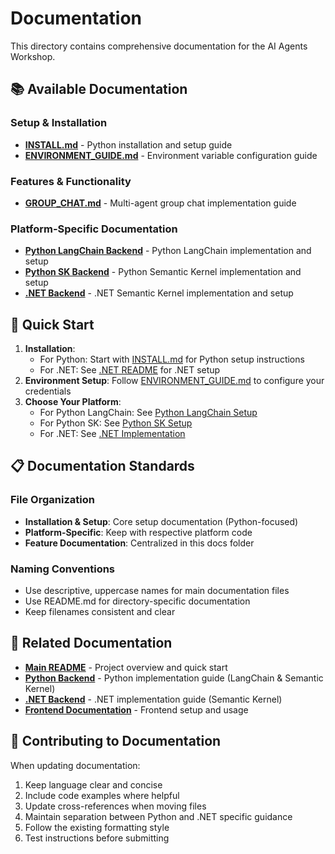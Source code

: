 # Documentation

This directory contains comprehensive documentation for the AI Agents Workshop.

## 📚 Available Documentation

### Setup & Installation
- **[INSTALL.md](INSTALL.md)** - Python installation and setup guide
- **[ENVIRONMENT_GUIDE.md](ENVIRONMENT_GUIDE.md)** - Environment variable configuration guide

### Features & Functionality
- **[GROUP_CHAT.md](GROUP_CHAT.md)** - Multi-agent group chat implementation guide

### Platform-Specific Documentation
- **[Python LangChain Backend](../Backend/python/langchain/README.md)** - Python LangChain implementation and setup
- **[Python SK Backend](../Backend/python/sk/SETUP_README.md)** - Python Semantic Kernel implementation and setup  
- **[.NET Backend](../Backend/dotnet/sk/README.md)** - .NET Semantic Kernel implementation and setup

## 🚀 Quick Start

1. **Installation**: 
   - For Python: Start with [INSTALL.md](INSTALL.md) for Python setup instructions
   - For .NET: See [.NET README](../Backend/dotnet/sk/README.md) for .NET setup
2. **Environment Setup**: Follow [ENVIRONMENT_GUIDE.md](ENVIRONMENT_GUIDE.md) to configure your credentials
3. **Choose Your Platform**: 
   - For Python LangChain: See [Python LangChain Setup](../Backend/python/langchain/README.md)
   - For Python SK: See [Python SK Setup](../Backend/python/sk/SETUP_README.md)
   - For .NET: See [.NET Implementation](../Backend/dotnet/sk/README.md)

## 📋 Documentation Standards

### File Organization
- **Installation & Setup**: Core setup documentation (Python-focused)
- **Platform-Specific**: Keep with respective platform code
- **Feature Documentation**: Centralized in this docs folder

### Naming Conventions
- Use descriptive, uppercase names for main documentation files
- Use README.md for directory-specific documentation
- Keep filenames consistent and clear

## 🔗 Related Documentation

- **[Main README](../README.md)** - Project overview and quick start
- **[Python Backend](../Backend/python/README.md)** - Python implementation guide (LangChain & Semantic Kernel)
- **[.NET Backend](../Backend/dotnet/README.md)** - .NET implementation guide (Semantic Kernel)
- **[Frontend Documentation](../frontend/)** - Frontend setup and usage

## 📝 Contributing to Documentation

When updating documentation:
1. Keep language clear and concise
2. Include code examples where helpful
3. Update cross-references when moving files
4. Maintain separation between Python and .NET specific guidance
4. Follow the existing formatting style
5. Test instructions before submitting